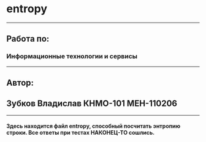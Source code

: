 # entropy
-----
## Работа по: 	
### Информационные технологии и сервисы
-----
## Автор:
## Зубков Владислав КНМО-101 МЕН-110206
-----
#### Здесь находится файл entropy, способный посчитать энтропию строки. Все ответы при тестах НАКОНЕЦ-ТО сошлись.